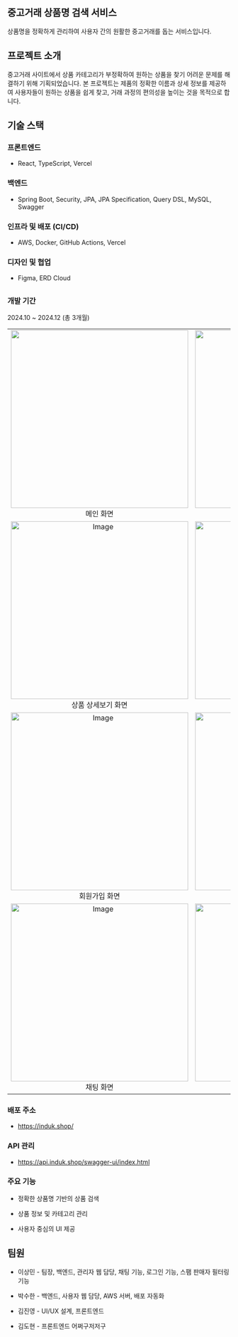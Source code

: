 ## 중고거래 상품명 검색 서비스

상품명을 정확하게 관리하여 사용자 간의 원활한 중고거래를 돕는 서비스입니다.

## 프로젝트 소개

중고거래 사이트에서 상품 카테고리가 부정확하여 원하는 상품을 찾기 어려운 문제를 해결하기 위해 기획되었습니다. 본 프로젝트는 제품의 정확한 이름과 상세 정보를 제공하여 사용자들이 원하는 상품을 쉽게 찾고, 거래 과정의 편의성을 높이는 것을 목적으로 합니다.

## 기술 스택

### 프론트엔드

* React, TypeScript, Vercel

### 백엔드

* Spring Boot, Security, JPA, JPA Specification, Query DSL, MySQL, Swagger

### 인프라 및 배포 (CI/CD)

* AWS, Docker, GitHub Actions, Vercel

### 디자인 및 협업

* Figma, ERD Cloud

##

### 개발 기간

2024.10 ~ 2024.12 (총 3개월)

|  |  |
|:---:|:---:|
| <img width="400" height="400" src="https://github.com/user-attachments/assets/27db3b29-02a0-45d8-947f-bc2702e1051d" /><br>메인 화면| <img width="400" height="400" alt="Image" src="https://github.com/user-attachments/assets/a39e6569-67df-4924-932d-c0450fa7f12a" /><br>상품 검색 화면|
| <img width="400" height="400" alt="Image" src="https://github.com/user-attachments/assets/1d75843b-36ed-4348-8276-7b42fe2b453e" /><br>상품 상세보기 화면 | <img width="400" height="400" alt="Image" src="https://github.com/user-attachments/assets/0cd05361-b509-4660-aef4-49bcdf20beea" /><br>상품 판매 화면 |
| <img width="400" height="400" alt="Image" src="https://github.com/user-attachments/assets/ea7799d5-32c0-4b9c-80a7-e609510526de" /><br>회원가입 화면 | <img width="400" height="400" alt="Image" src="https://github.com/user-attachments/assets/75153622-7bfd-49a7-95a9-5c5b71b59c69" /><br>로그인 화면 |
| <img width="400" height="400" alt="Image" src="" /><br>채팅 화면 | <img width="400" height="400" src="https://github.com/user-attachments/assets/a3a1b4f1-d005-4ec1-b1c3-292812a3236a" /><br>상품 목록 화면 |

### 배포 주소

* https://induk.shop/

### API 관리

* https://api.induk.shop/swagger-ui/index.html

### 주요 기능

* 정확한 상품명 기반의 상품 검색

* 상품 정보 및 카테고리 관리

* 사용자 중심의 UI 제공

## 팀원

* 이상민 - 팀장, 백엔드, 관리자 웹 담당, 채팅 기능, 로그인 기능, 스팸 판매자 필터링 기능

* 박수한 - 백엔드, 사용자 웹 담당, AWS 서버, 배포 자동화 

* 김진영 - UI/UX 설계, 프론트엔드

* 김도현 - 프론트엔드 어쩌구저저구

